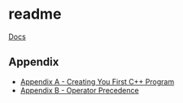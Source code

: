 # readme

[Docs](https://github.com/PiSaucer/book-c-plus-plus/tree/569357054614b69475a73eff46aae33d4998bc5a/docs/README.md)

## Appendix

* [Appendix A - Creating You First C++ Program](https://github.com/PiSaucer/book-c-plus-plus/tree/569357054614b69475a73eff46aae33d4998bc5a/docs/Appendix/AppendixA/README.md)
* [Appendix B - Operator Precedence](https://github.com/PiSaucer/book-c-plus-plus/tree/569357054614b69475a73eff46aae33d4998bc5a/docs/Appendix/AppendixB/README.md)

